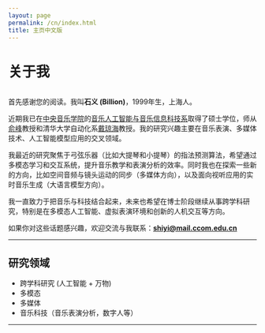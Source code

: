 ```yaml
---
layout: page
permalink: /cn/index.html
title: 主页中文版
---
```


# 关于我

<img title="" src="https://shiyi099.github.io/Billion.github.io/images/Yi Shi.jpg" alt="" class="floatpic">

首先感谢您的阅读。我叫**石义 (Billion)**，1999年生，上海人。<br>

近期我已在[中央音乐学院](https://zh.wikipedia.org/wiki/中央音乐学院)的[音乐人工智能与音乐信息科技系](https://www.ccom.edu.cn/jgk/jxdw/ylrgznyylxxkjx.htm)取得了硕士学位，师从[俞峰](https://baike.baidu.com/item/俞峰/2843997)教授和清华大学自动化系[戴琼海](https://baike.baidu.com/item/戴琼海)教授。我的研究兴趣主要在音乐表演、多媒体技术、人工智能模型应用的交叉领域。

我最近的研究聚焦于弓弦乐器（比如大提琴和小提琴）的指法预测算法，希望通过多模态学习和交互系统，提升音乐教学和表演分析的效率。同时我也在探索一些新的方向，比如空间音频与镜头运动的同步（多媒体方向），以及面向视听应用的实时音乐生成（大语言模型方向）。

我一直致力于把音乐与科技结合起来，未来也希望在博士阶段继续从事跨学科研究，特别是在多模态人工智能、虚拟表演环境和创新的人机交互等方向。

如果你对这些话题感兴趣，欢迎交流与我联系：[**shiyi@mail.ccom.edu.cn**](mailto:shiyi@ccom.edu.cn)

---

## 研究领域

- 跨学科研究 (人工智能 + 万物)
- 多模态
- 多媒体
- 音乐科技（音乐表演分析，数字人等）

---

<!--
## News and Updates

- <br>
-->

<!--
<blockquote class="twitter-tweet"><p lang="en" dir="ltr">Thrilled to be an AAAI-UC Scholar at <a href="https://twitter.com/hashtag/AAAI24?src=hash&ref_src=twsrc%5Etfw">#AAAI24</a>, thanks to <a href="https://twitter.com/hashtag/AAAI?src=hash&ref_src=twsrc%5Etfw">#AAAI</a> & <a href="https://twitter.com/hashtag/GoogleExploreCSR?src=hash&ref_src=twsrc%5Etfw">#GoogleExploreCSR</a> for the sponsorship. Grateful for the knowledge gained and new friendships formed.<br><br>Wonderful trip in Vancouver. Looking forward to staying connected with all.<a href="https://twitter.com/hashtag/AAAI24?src=hash&ref_src=twsrc%5Etfw">#AAAI24</a> <a href="https://twitter.com/hashtag/Vancouver?src=hash&ref_src=twsrc%5Etfw">#Vancouver</a> <a href="https://twitter.com/hashtag/GoogleExploreCSR?src=hash&ref_src=twsrc%5Etfw">#GoogleExploreCSR</a> <a href="https://t.co/wUQUp8XlSM">pic.twitter.com/wUQUp8XlSM</a></p>— Hanlin CAI (seeking a PhD position 2025) (@lancecai2002) <a href="https://twitter.com/lancecai2002/status/1762210025173344260?ref_src=twsrc%5Etfw">February 26, 2024</a></blockquote> <script async src="https://platform.twitter.com/widgets.js" charset="utf-8"></script>
-->
